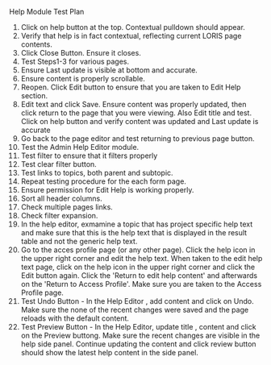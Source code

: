 Help Module Test Plan

1.  Click on help button at the top. Contextual pulldown should appear.
2.  Verify that help is in fact contextual, reflecting current LORIS page contents.
3.  Click Close Button. Ensure it closes.
4.  Test Steps1-3 for various pages.
5.  Ensure Last update is visible at bottom and accurate.
6.  Ensure content is properly scrollable.
7.  Reopen. Click Edit button to ensure that you are taken to Edit Help section.
8.  Edit text and click Save. Ensure content was properly updated, then click return to
    the page that you were viewing. Also Edit title and test. Click on help button and
    verify content was updated and Last update is accurate
9.  Go back to the page editor and test returning to previous page button.
10. Test the Admin Help Editor module.
11. Test filter to ensure that it filters properly
12. Test clear filter button.
13. Test links to topics, both parent and subtopic.
14. Repeat testing procedure for the each form page.
15. Ensure permission for Edit Help is working properly.
16. Sort all header columns.
17. Check multiple pages links.
18. Check filter expansion.
19. In the help editor, exmamine a topic that has project specific help text and make sure
    that this is the help text that is displayed in the result table and not the generic help
    text.
20. Go to the acces profile page (or any other page). Click the help icon in the upper right corner
    and edit the help text. When taken to the edit help text page, click on the help icon in the
    upper right corner and click the Edit button again. Click the 'Return to edit help content'
    and afterwards on the 'Return to Access Profile'. Make sure you are taken to the Access Profile page.
21. Test Undo Button - In the Help Editor , add content and click on Undo. Make sure the none of the recent changes were
    saved and the page reloads with the default content.
22. Test Preview Button - In the Help Editor, update title , content and click on the Preview buttong. Make sure
    the recent changes are visible in the help side panel. Continue updating the content and click review button should
    show the latest help content in the side panel.
